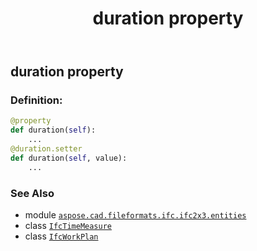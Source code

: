 ﻿---
title: duration property
second_title: Aspose.CAD for Python via .NET API References
description: 
type: docs
weight: 60
url: /python-net/aspose.cad.fileformats.ifc.ifc2x3.entities/ifcworkplan/duration/
is_root: false
---

## duration property

### Definition:
```python
@property
def duration(self):
    ...
@duration.setter
def duration(self, value):
    ...
```

### See Also
* module [`aspose.cad.fileformats.ifc.ifc2x3.entities`](../../)
* class [`IfcTimeMeasure`](/cad/python-net/aspose.cad.fileformats.ifc.ifc2x3.types/ifctimemeasure)
* class [`IfcWorkPlan`](/cad/python-net/aspose.cad.fileformats.ifc.ifc2x3.entities/ifcworkplan)
